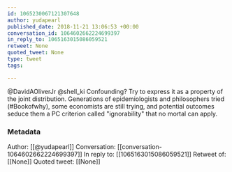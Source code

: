 ```yaml
---
id: 1065230067121307648
author: yudapearl
published_date: 2018-11-21 13:06:53 +00:00
conversation_id: 1064602662224699397
in_reply_to: 1065163015086059521
retweet: None
quoted_tweet: None
type: tweet
tags:

---
```


@DavidAOliverJr @shell_ki Confounding? Try to express it as a property  of the joint distribution. Generations of epidemiologists and philosophers tried (#Bookofwhy), some economists are still trying, and potential outcomes seduce them a PC criterion called "ignorability" that no mortal can apply.

### Metadata

Author: [[@yudapearl]]
Conversation: [[conversation-1064602662224699397]]
In reply to: [[1065163015086059521]]
Retweet of: [[None]]
Quoted tweet: [[None]]
